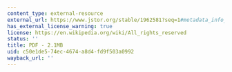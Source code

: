 ```yaml
---
content_type: external-resource
external_url: https://www.jstor.org/stable/1962581?seq=1#metadata_info_tab_contents
has_external_license_warning: true
license: https://en.wikipedia.org/wiki/All_rights_reserved
status: ''
title: PDF - 2.1MB
uid: c50e1de5-74ec-4674-a8d4-fd9f503a0992
wayback_url: ''
---
```

